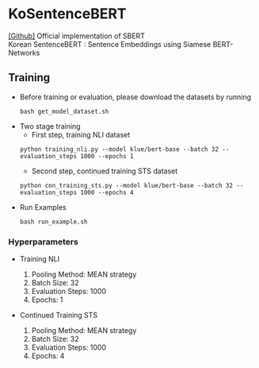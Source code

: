 # KoSentenceBERT
[[Github]](https://github.com/UKPLab/sentence-transformers) Official implementation of SBERT <br>
Korean SentenceBERT : Sentence Embeddings using Siamese BERT-Networks

## Training
- Before training or evaluation, please download the datasets by running
    ```
    bash get_model_dataset.sh
    ```
- Two stage training
    - First step, training NLI dataset
    ```
    python training_nli.py --model klue/bert-base --batch 32 --evaluation_steps 1000 --epochs 1
    ```
    - Second step, continued training STS dataset
    ```
    python con_training_sts.py --model klue/bert-base --batch 32 --evaluation_steps 1000 --epochs 4
    ```
- Run Examples
  ```
  bash run_example.sh
  ```
### Hyperparameters
- Training NLI
  1. Pooling Method: MEAN strategy
  2. Batch Size: 32
  3. Evaluation Steps: 1000
  4. Epochs: 1
  
- Continued Training STS
  1. Pooling Method: MEAN strategy
  2. Batch Size: 32
  3. Evaluation Steps: 1000
  4. Epochs: 4
